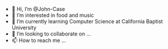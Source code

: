 - 👋 Hi, I’m @John-Case
- 👀 I’m interested in food and music
- 🌱 I’m currently learning Computer Science at California Baptist University
- 💞️ I’m looking to collaborate on ...
- 📫 How to reach me ...

<!---
John-Case/John-Case is a ✨ special ✨ repository because its `README.md` (this file) appears on your GitHub profile.
You can click the Preview link to take a look at your changes.
--->
